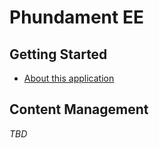 Phundament EE
=============

Getting Started
---------------

- [About this application](app-about.md)


Content Management
------------------

*TBD*